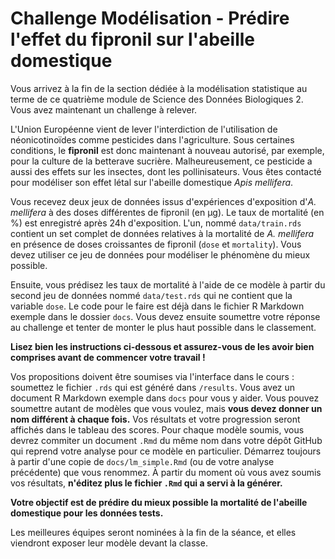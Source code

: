 # Challenge Modélisation - Prédire l'effet du fipronil sur l'abeille domestique

Vous arrivez à la fin de la section dédiée à la modélisation statistique au terme de ce quatrième module de Science des Données Biologiques 2. Vous avez maintenant un challenge à relever.

L'Union Européenne vient de lever l'interdiction de l'utilisation de néonicotinoïdes comme pesticides dans l'agriculture. Sous certaines conditions, le **fipronil** est donc maintenant à nouveau autorisé, par exemple, pour la culture de la betterave sucrière. Malheureusement, ce pesticide a aussi des effets sur les insectes, dont les pollinisateurs. Vous êtes contacté pour modéliser son effet létal sur l'abeille domestique *Apis mellifera*.

Vous recevez deux jeux de données issus d'expériences d'exposition d'*A. mellifera* à des doses différentes de fipronil (en µg). Le taux de mortalité (en %) est enregistré après 24h d'exposition. L'un, nommé `data/train.rds` contient un set complet de données relatives à la mortalité de *A. mellifera* en présence de doses croissantes de fipronil (`dose` et `mortality`). Vous devez utiliser ce jeu de données pour modéliser le phénomène du mieux possible.

Ensuite, vous prédisez les taux de mortalité à l'aide de ce modèle à partir du second jeu de données nommé `data/test.rds` qui ne contient que la variable `dose`. Le code pour le faire est déjà dans le fichier R Markdown exemple dans le dossier `docs`. Vous devez ensuite soumettre votre réponse au challenge et tenter de monter le plus haut possible dans le classement.

**Lisez bien les instructions ci-dessous et assurez-vous de les avoir bien comprises avant de commencer votre travail !**

Vos propositions doivent être soumises via l'interface dans le cours : soumettez le fichier `.rds` qui est généré dans `/results`. Vous avez un document R Markdown exemple dans `docs` pour vous y aider. Vous pouvez soumettre autant de modèles que vous voulez, mais **vous devez donner un nom différent à chaque fois.** Vos résultats et votre progression seront affichés dans le tableau des scores. Pour chaque modèle soumis, vous devrez commiter un document `.Rmd` du même nom dans votre dépôt GitHub qui reprend votre analyse pour ce modèle en particulier. Démarrez toujours à partir d'une copie de `docs/lm_simple.Rmd` (ou de votre analyse précédente) que vous renommez. À partir du moment où vous avez soumis vos résultats, **n'éditez plus le fichier `.Rmd` qui a servi à la générer.**

**Votre objectif est de prédire du mieux possible la mortalité de l'abeille domestique pour les données tests.**

Les meilleures équipes seront nominées à la fin de la séance, et elles viendront exposer leur modèle devant la classe.
